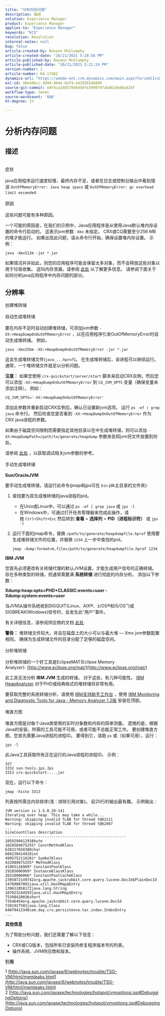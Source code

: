 ```yaml
---
title: "分析内存问题"
description: 描述
solution: Experience Manager
product: Experience Manager
applies-to: "Experience Manager"
keywords: "KCS"
resolution: Resolution
internal-notes: null
bug: false
article-created-by: Roxann McGlumphy
article-created-date: "10/21/2021 5:18:56 PM"
article-published-by: Roxann McGlumphy
article-published-date: "10/21/2021 5:21:24 PM"
version-number: 1
article-number: KA-17482
dynamics-url: "https://adobe-ent.crm.dynamics.com/main.aspx?forceUCI=1&pagetype=entityrecord&etn=knowledgearticle&id=ef6bccf5-9232-ec11-b6e5-000d3a5ba97a"
exl-id: 48e49bcc-3d49-464e-8af9-e4292b1d6899
source-git-commit: e8f4ca2dd578944d4fe399074fab461de88ad247
workflow-type: tm+mt
source-wordcount: '888'
ht-degree: 1%

---
```


# 分析内存问题

## 描述

<br>症状<br><br>
java应用程序运行速度较慢，最终内存不足，或者在日志或控制台输出中看到错误 `OutOfMemoryError: Java heap space` 或 `OutOfMemoryError: gc overhead limit exceeded`.
<br><br>原因<br><br>
这些问题可能有多种原因。

一个可能的原因是，在我们的示例中，Java应用程序是从使用Java默认堆内存设置的命令行启动的。 这表示jvm参数 `-Xmx` 未指定。 CRX或CQ需要至少256 MB的堆才能运行。 如果出现此问题，请从命令行开始，确保设置堆内存设置。 示例：


```
java -Xmx512m -jar *.jar
```


如果情况并非如此，则您的应用程序可能会保留太多对象，而不会释放这些对象以用于垃圾收集。 这叫内存泄漏，请参阅 [此处](http://java.sun.com/javase/6/webnotes/trouble/TSG-VM/html/memleaks.html) 以了解更多信息。 请参阅下面关于如何分析java应用程序中内存问题的部分。


## 分辨率

创建堆转储<br><br>自动生成堆转储<br><br>
要在内存不足时自动创建堆转储，可添加jvm参数 `-XX:+HeapDumpOnOutOfMemoryError` ，以在应用程序引发OutOfMemoryError时自动生成堆转储。 例如，


```
java -Xmx256m -XX:+HeapDumpOnOutOfMemoryError -jar *.jar
```


这会生成堆转储文件(`java_...hprof`)。 在生成堆转储后，该进程可以继续运行。 通常，一个堆转储文件就足以分析问题。

<b>注意：</b> 如果您使用 `crx-quickstart/server/start` 脚本来启动CRX实例，然后您可以添加 `-XX:+HeapDumpOnOutOfMemoryError` 到 `CQ_JVM_OPTS` 变量（确保变量未添加注释）。 例如：


```
CQ_JVM_OPTS='-XX:+HeapDumpOnOutOfMemoryError'
```


添加此参数并重新启动CRX实例后，确认已设置新jvm选项。 运行 `ps -ef | grep java` 命令行。 然后检查您是否看到 `-XX:+HeapDumpOnOutOfMemoryError` 作为CRX java进程的参数。

如果由于磁盘空间限制而需要指定其他目录以在中生成堆转储，则可以添加 `-XX:HeapDumpPath=/path/to/generate/heapdump` 参数来告知jvm将文件放置到何处。

请参阅 [此处](http://java.sun.com/javase/technologies/hotspot/vmoptions.jsp#DebuggingOptions) ，以获取调试相关jvm参数的参考。
<br><br>手动生成堆转储<br><br>
<b>Sun/OracleJVM</b>

要手动生成堆转储，请运行此命令(jmap和jps可在 `bin` jdk主目录的文件夹):

1. 查找要为其生成堆转储的java进程的pid。
   - 在Unix或Linux中，可以通过 `ps -ef | grep java` 或 `jps -l`
   - 在Windows中，可通过打开任务管理器来完成此操作，请按 `Ctrl+Shift+Esc` 然后转到 <b>查看</b> = <b>选择列</b> = <b>PID（进程标识符）</b> 或 `jps -l`
2. 运行下面的jmap命令，替换 `/path/to/generate/heapdumpfile.hprof` 使用要生成堆转储文件的位置，并替换 `1234` 上一步中查找的pid。

   ```
   jmap -dump:format=b,file=/path/to/generate/heapdumpfile.hprof 1234
   ```


<b>IBM JVM</b>

您首先必须更改有关转储代理的默认JVM设置，才能生成用户信号的正确转储。 存在多种类型的转储，但通常需要满 <b>系统转储</b> 进行彻底的内存分析。 添加以下参数：

<b>Xdump:heap:opts=PHD+CLASSIC:events=user -Xdump:system:events=user</b>

当JVM从操作系统收到SIGQUIT(Linux、AIX®、z/OS®和i5/OS™)或SIGBREAK(Windows)信号时，会发生此“用户”事件。

有关详细信息，请参阅供应商的文档 [此处](http://pic.dhe.ibm.com/infocenter/java7sdk/v7r0/index.jsp?topic=%2Fcom.ibm.java.aix.70.doc%2Fdiag%2Fpreface%2Fchanges_70%2Foverview_gc.html).

<b>警告：</b> 堆转储文件较大，并且在磁盘上的大小可以与最大堆 — Xmx jvm参数配置相同。 确保为生成转储文件的目录分配了足够的磁盘空间。
<br><br>分析堆转储<br><br>
分析堆转储的一个好工具是EclipseMAT(Eclipse Memory Analyzer): [http://www.eclipse.org/mat/](http://www.eclipse.org/mat/)

此工具无法分析 <b>IBM JVM</b> 生成的转储。 对于这些，有几种可能性。 [IBM HeapAnalyzer](https://www.ibm.com/developerworks/community/groups/service/html/communityview?communityUuid=4544bafe-c7a2-455f-9d43-eb866ea60091) 对于PHD或经典格式的堆转储将非常有用。

要获取完整的系统转储分析，请使用 [IBM支持助手工作台](http://www-01.ibm.com/software/support/isa/) ，使用 [IBM Monitoring and Diagnostic Tools for Java - Memory Analyzer 1.2版](http://www.ibm.com/developerworks/java/jdk/tools/memoryanalyzer/) 安装在顶部。
<br><br>堆直方图<br><br>
堆直方图是对每个Java类使用的实时对象数和内存的简单测量。 遗憾的是，根据Java的安装，所需的工具可能不可用，或者可能不总能正常工作。 要创建堆直方图，您首先需要Java进程的进程ID。 要得到它，请跑 `ps` 或（如果可用），运行：


```
jps -l
```


此Java工具获取所有正在运行的Java进程的进程ID。 示例：


```
327 
3332 sun.tools.jps.Jps
3313 crx-quickstart-....jar
```


现在，运行以下命令：


```
jmap -histo 3313
```


列表按所需总内存排序(浅：排除引用对象)。 前20行的输出最有趣。 示例输出：


```
JVM version is 1.5.0_20-141
Iterating over heap. This may take a while...
Warning: skipping invalid TLAB for thread t@62211
Warning: skipping invalid TLAB for thread t@62467
...
SizeCountClass description
-------------------------------------------------------
1059290412916byte
1028584075255* ConstMethodKlass
628317658388char
604230414928int
4995752116201* SymbolKlass
422089675255* MethodKlass
41965126969* ConstantPoolKlass
29285606969* InstanceKlassKlass
26310086066* ConstantPoolCacheKlass
2395872149742org.apache.jackrabbit.core.query.lucene.DocId$PlainDocId
14760087003java.util.HashMap$Entry
139612858172java.lang.String
107023244593java.util.HashMap$Entry
75398410036short
73546454org.apache.jackrabbit.core.query.lucene.DocId
7201927502java.lang.Class
64070413348com.day.crx.persistence.tar.index.IndexEntry
...
```


<b>其他信息</b>

为了帮助分析问题，我们还需要了解以下信息：

- CRX或CQ版本，包括所有已安装热修复程序版本号的列表。
- 操作系统、JVM供应商和版本。


<b>引用</b>

1 [http://java.sun.com/javase/6/webnotes/trouble/TSG-VM/html/memleaks.html](http://java.sun.com/javase/6/webnotes/trouble/TSG-VM/html/memleaks.html)
2 [http://java.sun.com/javase/technologies/hotspot/vmoptions.jsp#DebuggingOptions](http://java.sun.com/javase/technologies/hotspot/vmoptions.jsp#DebuggingOptions)
